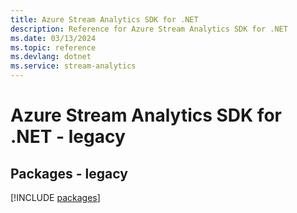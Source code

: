 ```yaml
---
title: Azure Stream Analytics SDK for .NET
description: Reference for Azure Stream Analytics SDK for .NET
ms.date: 03/13/2024
ms.topic: reference
ms.devlang: dotnet
ms.service: stream-analytics
---
```

# Azure Stream Analytics SDK for .NET - legacy
## Packages - legacy
[!INCLUDE [packages](stream-analytics-index.md)]